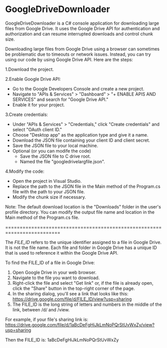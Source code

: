 # GoogleDriveDownloader
GoogleDriveDownloader is a C# console application for downloading large files from Google Drive. It uses the Google Drive API for authentication and authorization and can resume interrupted downloads and control chunk size.

Downloading large files from Google Drive using a browser can sometimes be problematic due to timeouts or network issues. Instead, you can try using our code by using Google Drive API. Here are the steps:

1.Download the project.

2.Enable Google Drive API:

   - Go to the Google Developers Console and create a new project.
   - Navigate to "APIs & Services" > "Dashboard" > "+ ENABLE APIS AND SERVICES" and search for "Google Drive API."
   - Enable it for your project.

3.Create credentials:

   - Under "APIs & Services" > "Credentials," click "Create credentials" and select "OAuth client ID."
   - Choose "Desktop app" as the application type and give it a name.
   - Download the JSON file containing your client ID and client secret.
   - Save the JSON file to your local machine.
   - Optional (or you can modife the code)
       - Save the JSON file to C drive root.
       - Named the file "googledrivelargfile.json".
   
4.Modify the code:

   - Open the project in Visual Studio.
   - Replace the path to the JSON file in the Main method of the Program.cs file with the path to your JSON file.
   - Modify the chunk size if necessary.

Note: The default download location is the "Downloads" folder in the user's profile directory. You can modify the output file name and location in the Main method of the Program.cs file.

=========================================================================

The *FILE_ID* refers to the unique identifier assigned to a file in Google Drive. It is not the file name. Each file and folder in Google Drive has a unique ID that is used to reference it within the Google Drive API.

To find the FILE_ID of a file in Google Drive:

   1. Open Google Drive in your web browser.
   2. Navigate to the file you want to download.
   3. Right-click the file and select "Get link" or, if the file is already open, click the "Share" button in the top-right corner of the page.
   4. In the sharing dialog, you'll see a link that looks like this: https://drive.google.com/file/d/FILE_ID/view?usp=sharing
   5. The FILE_ID is the long string of letters and numbers in the middle of the link, between /d/ and /view.

For example, if your file's sharing link is:
https://drive.google.com/file/d/1aBcDeFgHiJkLmNoPQrStUvWxZy/view?usp=sharing

Then the FILE_ID is:
1aBcDeFgHiJkLmNoPQrStUvWxZy
